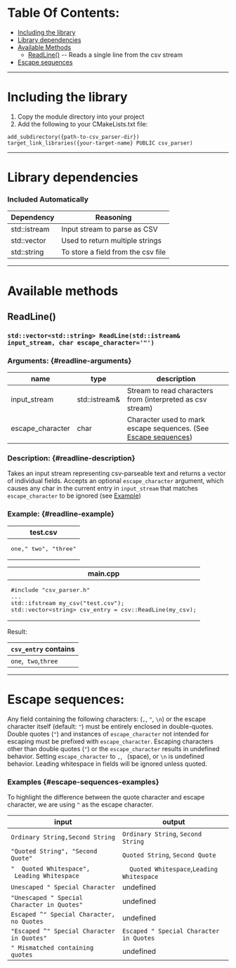 # Table Of Contents:
- [Including the library](#including-the-library)
- [Library dependencies](#library-dependencies)
- [Available Methods](#available-methods)
  - [ReadLine()](#readline) -- Reads a single line from the csv stream
- [Escape sequences](#escape-sequences)

---

# Including the library

1. Copy the module directory into your project
2. Add the following to your CMakeLists.txt file:
```
add_subdirectory({path-to-csv_parser-dir})
target_link_libraries({your-target-name} PUBLIC csv_parser)
```

---

# Library dependencies

### Included Automatically
| Dependency | Reasoning                        |
|------------|----------------------------------|
|std::istream|Input stream to parse as CSV      |
|std::vector |Used to return multiple strings   |
|std::string |To store a field from the csv file|

---
# Available methods

## ReadLine()
### `std::vector<std::string> ReadLine(std::istream& input_stream, char escape_character='"')`

### Arguments: {#readline-arguments}

|name            |type         |description                                               |
|----------------|-------------|----------------------------------------------------------|
|input_stream    |std::istream&|Stream to read characters from (interpreted as csv stream)|
|escape_character|char         |Character used to mark escape sequences. (See [Escape sequences](#escape-sequences))|

### Description: {#readline-description}
Takes an input stream representing csv-parseable text and returns a vector of individual fields. Accepts an optional `escape_character` argument, which causes any char in the current entry in `input_stream` that matches `escape_character` to be ignored (see [Example](#readline-example))

### Example: {#readline-example}

<table><thead><th>
test.csv
</th></thead><td><pre>
one," two", "three"
</pre></td></table>

<table><thead><th>
main.cpp
</th></thead><td><pre>
#include "csv_parser.h"
...
std::ifstream my_csv("test.csv");
std::vector&ltstring&gt csv_entry = csv::ReadLine(my_csv);
</pre></td></table>

Result:

<table><thead><th>
<code>csv_entry</code> contains
</th></thead><td>
<code>one</code>,<code> two</code>,<code>three</code>
</td></table>

---

# Escape sequences:

Any field containing the following characters: (`,`, `"`, `\n`) or the escape character itself (default: `"`) must be entirely enclosed in double-quotes. Double quotes (`"`) and instances of `escape_character` not intended for escaping must be prefixed with `escape_character`. Escaping characters other than double quotes (`"`) or the `escape_character` results in undefined behavior. Setting `escape_character` to `,`, ` `(space), or `\n` is undefined behavior. Leading whitespace in fields will be ignored unless quoted.

### Examples {#escape-sequences-examples}

To highlight the difference between the quote character and escape character, we are using `^` as the escape character.

|input                                       |output                                           |
|---                                         |---                                              |
|`Ordinary String,Second String`             |`Ordinary String`, `Second String`               |
|`"Quoted String", "Second Quote"`           |`Quoted String`, `Second Quote`                  |
|`"  Quoted Whitespace",  Leading Whitespace`|`  Quoted Whitespace`,`Leading Whitespace`       |
|`Unescaped " Special Character`             |undefined                                        |
|`"Unescaped " Special Character in Quotes"` |undefined                                        |
|`Escaped ^" Special Character, no Quotes`   |undefined                                        | 
|`"Escaped ^" Special Character in Quotes"`  |`Escaped " Special Character in Quotes`          |
|`" Mismatched containing quotes`            |undefined                                        |
